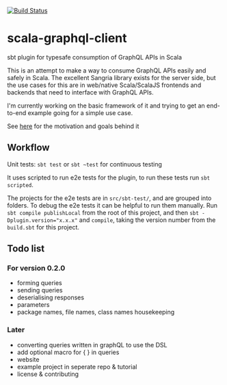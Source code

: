 [![Build Status](https://travis-ci.org/joseph-whiting/scala-graphql-client.svg?branch=master)](https://travis-ci.org/joseph-whiting/scala-graphql-client)
# scala-graphql-client
sbt plugin for typesafe consumption of GraphQL APIs in Scala

This is an attempt to make a way to consume GraphQL APIs easily and safely in Scala. The excellent Sangria library exists for the server side, but the use cases for this are in web/native Scala/ScalaJS frontends and backends that need to interface with GraphQL APIs.

I'm currently working on the basic framework of it and trying to get an end-to-end example going for a simple use case.

See [here](https://joseph-whiting.github.io/2018/04/10/Idea-For-A-Scala-GraphQL-Client-DSL-Code-Generator/) for the motivation and goals behind it

## Workflow

Unit tests: `sbt test` or `sbt ~test` for continuous testing

It uses scripted to run e2e tests for the plugin, to run these tests run `sbt scripted`.

The projects for the e2e tests are in `src/sbt-test/`, and are grouped into folders. To debug the e2e tests it can be helpful to run them manually. Run `sbt compile publishLocal` from the root of this project, and then `sbt -Dplugin.version="x.x.x"` and `compile`, taking the version number from the `build.sbt` for this project.


## Todo list

### For version 0.2.0
- forming queries
- sending queries
- deserialising responses
- parameters
- package names, file names, class names housekeeping

### Later
- converting queries written in graphQL to use the DSL
- add optional macro for { } in queries
- website
- example project in seperate repo & tutorial
- license & contributing
